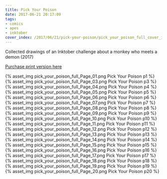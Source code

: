 ```yaml
---
title: Pick Your Poison
date: 2017-06-21 20:17:09
tags:
- comics
- apes
- inktober
cover_index: /2017/06/21/pick-your-poison/pick_your_poison_full_cover_index.png
---
```

Collected drawings of an Inktober challenge about a monkey who meets a demon (2017)

[Purchase print version here](https://squareup.com/store/mad-macaques-press/item/pick-your-poison)

{% asset_img pick_your_poison_full_Page_01.png Pick Your Poison p1 %}
{% asset_img pick_your_poison_full_Page_03.png Pick Your Poison p3 %}
{% asset_img pick_your_poison_full_Page_04.png Pick Your Poison p4 %}
{% asset_img pick_your_poison_full_Page_05.png Pick Your Poison p5 %}
{% asset_img pick_your_poison_full_Page_06.png Pick Your Poison p6 %}
{% asset_img pick_your_poison_full_Page_07.png Pick Your Poison p7 %}
{% asset_img pick_your_poison_full_Page_08.png Pick Your Poison p8 %}
{% asset_img pick_your_poison_full_Page_09.png Pick Your Poison p9 %}
{% asset_img pick_your_poison_full_Page_10.png Pick Your Poison p10 %}
{% asset_img pick_your_poison_full_Page_11.png Pick Your Poison p11 %}
{% asset_img pick_your_poison_full_Page_12.png Pick Your Poison p12 %}
{% asset_img pick_your_poison_full_Page_13.png Pick Your Poison p13 %}
{% asset_img pick_your_poison_full_Page_14.png Pick Your Poison p14 %}
{% asset_img pick_your_poison_full_Page_15.png Pick Your Poison p15 %}
{% asset_img pick_your_poison_full_Page_16.png Pick Your Poison p16 %}
{% asset_img pick_your_poison_full_Page_17.png Pick Your Poison p17 %}
{% asset_img pick_your_poison_full_Page_18.png Pick Your Poison p18 %}
{% asset_img pick_your_poison_full_Page_19.png Pick Your Poison p19 %}
{% asset_img pick_your_poison_full_Page_20.png Pick Your Poison p20 %}
